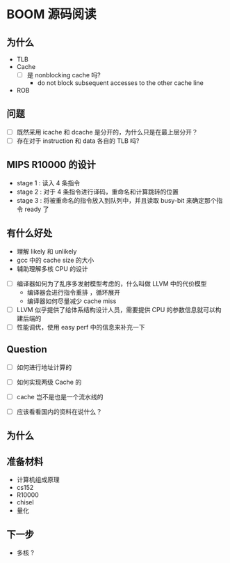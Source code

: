 # BOOM 源码阅读


## 为什么

- TLB
- Cache
  - [ ] 是 nonblocking cache 吗?
    - do not block subsequent accesses to the other cache line
- ROB

## 问题
- [ ] 既然采用 icache 和 dcache 是分开的，为什么只是在最上层分开？
- [ ] 存在对于 instruction 和 data 各自的 TLB 吗?

## MIPS R10000 的设计
- stage 1 : 读入 4 条指令
- stage 2 : 对于 4 条指令进行译码，重命名和计算跳转的位置
- stage 3 : 将被重命名的指令放入到队列中，并且读取 busy-bit 来确定那个指令 ready 了

## 有什么好处
- 理解 likely 和 unlikely
- gcc 中的 cache size 的大小
- 辅助理解多核 CPU 的设计
- [ ] 编译器如何为了乱序多发射模型考虑的，什么叫做 LLVM 中的代价模型
  - 编译器会进行指令重排 ，循环展开
  - 编译器如何尽量减少 cache miss
- [ ] LLVM 似乎提供了给体系结构设计人员，需要提供 CPU 的参数信息就可以构建后端的
- [ ] 性能调优，使用 easy perf 中的信息来补充一下

## Question
- [ ] 如何进行地址计算的
- [ ] 如何实现两级 Cache 的
- [ ] cache 岂不是也是一个流水线的

- [ ] 应该看看国内的资料在说什么？
## 为什么

## 准备材料
- 计算机组成原理
- cs152
- R10000
- chisel
- 量化

## 下一步
- 多核 ?
